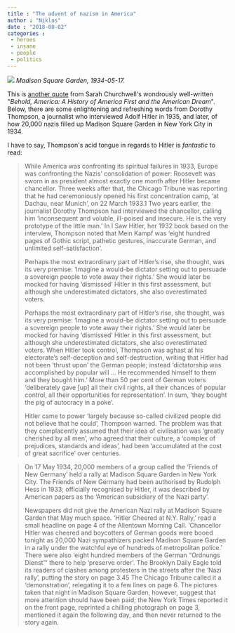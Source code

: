 ```yaml
---
title : "The advent of nazism in America"
author : "Niklas"
date : "2018-08-02"
categories : 
 - heroes
 - insane
 - people
 - politics
---
```


[![](https://niklasblog.com/wp-content/nazis-madison-square-garden-1.jpg)](https://niklasblog.com/wp-content/nazis-madison-square-garden-1.jpg) _Madison Square Garden, 1934-05-17._

This is [another quote](https://niklasblog.com/?p=21691) from Sarah Churchwell's wondrously well-written "_Behold, America: A History of America First and the American Dream_". Below, there are some enlightening and refreshing words from Dorothy Thompson, a journalist who interviewed Adolf Hitler in 1935, and later, of how 20,000 nazis filled up Madison Square Garden in New York City in 1934.

I have to say, Thompson's acid tongue in regards to Hitler is _fantastic_ to read:

> While America was confronting its spiritual failures in 1933, Europe was confronting the Nazis’ consolidation of power: Roosevelt was sworn in as president almost exactly one month after Hitler became chancellor. Three weeks after that, the Chicago Tribune was reporting that he had ceremoniously opened his first concentration camp, ‘at Dachau, near Munich’, on 22 March 1933.1 Two years earlier, the journalist Dorothy Thompson had interviewed the chancellor, calling him ‘inconsequent and voluble, ill-poised and insecure. He is the very prototype of the little man.’ In I Saw Hitler, her 1932 book based on the interview, Thompson noted that Mein Kampf was ‘eight hundred pages of Gothic script, pathetic gestures, inaccurate German, and unlimited self-satisfaction’.
> 
> Perhaps the most extraordinary part of Hitler’s rise, she thought, was its very premise: ‘Imagine a would-be dictator setting out to persuade a sovereign people to vote away their rights.’ She would later be mocked for having ‘dismissed’ Hitler in this first assessment, but although she underestimated dictators, she also overestimated voters.
> 
> Perhaps the most extraordinary part of Hitler’s rise, she thought, was its very premise: ‘Imagine a would-be dictator setting out to persuade a sovereign people to vote away their rights.’ She would later be mocked for having ‘dismissed’ Hitler in this first assessment, but although she underestimated dictators, she also overestimated voters. When Hitler took control, Thompson was aghast at his electorate’s self-deception and self-destruction, writing that Hitler had not been ‘thrust upon’ the German people; instead ‘dictatorship was accomplished by popular will … He recommended himself to them and they bought him.’ More than 50 per cent of German voters ‘deliberately gave \[up\] all their civil rights, all their chances of popular control, all their opportunities for representation’. In sum, ‘they bought the pig of autocracy in a poke’.
> 
> Hitler came to power ‘largely because so-called civilized people did not believe that he could’, Thompson warned. The problem was that they complacently assumed that their idea of civilisation was ‘greatly cherished by all men’, who agreed that their culture, a ‘complex of prejudices, standards and ideas’, had been ‘accumulated at the cost of great sacrifice’ over centuries.

> On 17 May 1934, 20,000 members of a group called the ‘Friends of New Germany’ held a rally at Madison Square Garden in New York City. The Friends of New Germany had been authorised by Rudolph Hess in 1933; officially recognised by Hitler, it was described by American papers as the ‘American subsidiary of the Nazi party’.
> 
> Newspapers did not give the American Nazi rally at Madison Square Garden that May much space. ‘Hitler Cheered at N.Y. Rally,’ read a small headline on page 4 of the Allentown Morning Call. ‘Chancellor Hitler was cheered and boycotters of German goods were booed tonight as 20,000 Nazi sympathizers packed Madison Square Garden in a rally under the watchful eye of hundreds of metropolitan police.’ There were also ‘eight hundred members of the German “Ordnungs Dienst”’ there to help ‘preserve order’. The Brooklyn Daily Eagle told its readers of clashes among protesters in the streets after the ‘Nazi rally’, putting the story on page 3.45 The Chicago Tribune called it a ‘demonstration’, relegating it to a few lines on page 6. The pictures taken that night in Madison Square Garden, however, suggest that more attention should have been paid; the New York Times reported it on the front page, reprinted a chilling photograph on page 3, mentioned it again the following day, and then never returned to the story again.
